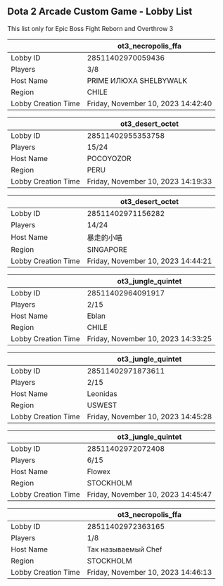 ## Dota 2 Arcade Custom Game - Lobby List

This list only for Epic Boss Fight Reborn and Overthrow 3

|  | ot3_necropolis_ffa |
| ------ | ------ |
| Lobby ID | 28511402970059436 |
| Players | 3/8 |
| Host Name | PRIME ИЛЮХА SHELBYWALK |
| Region | CHILE |
| Lobby Creation Time | Friday, November 10, 2023 14:42:40 |


|  | ot3_desert_octet |
| ------ | ------ |
| Lobby ID | 28511402955353758 |
| Players | 15/24 |
| Host Name | POCOYOZOR |
| Region | PERU |
| Lobby Creation Time | Friday, November 10, 2023 14:19:33 |


|  | ot3_desert_octet |
| ------ | ------ |
| Lobby ID | 28511402971156282 |
| Players | 14/24 |
| Host Name | 暴走的小喵 |
| Region | SINGAPORE |
| Lobby Creation Time | Friday, November 10, 2023 14:44:21 |


|  | ot3_jungle_quintet |
| ------ | ------ |
| Lobby ID | 28511402964091917 |
| Players | 2/15 |
| Host Name | Eblan |
| Region | CHILE |
| Lobby Creation Time | Friday, November 10, 2023 14:33:25 |


|  | ot3_jungle_quintet |
| ------ | ------ |
| Lobby ID | 28511402971873611 |
| Players | 2/15 |
| Host Name | Leonidas |
| Region | USWEST |
| Lobby Creation Time | Friday, November 10, 2023 14:45:28 |


|  | ot3_jungle_quintet |
| ------ | ------ |
| Lobby ID | 28511402972072408 |
| Players | 6/15 |
| Host Name | Flowex |
| Region | STOCKHOLM |
| Lobby Creation Time | Friday, November 10, 2023 14:45:47 |


|  | ot3_necropolis_ffa |
| ------ | ------ |
| Lobby ID | 28511402972363165 |
| Players | 1/8 |
| Host Name | Так называемый Chef |
| Region | STOCKHOLM |
| Lobby Creation Time | Friday, November 10, 2023 14:46:13 |


